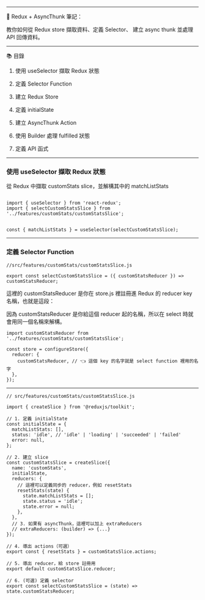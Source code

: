 
---

📘 Redux + AsyncThunk 筆記：

教你如何從 Redux store 擷取資料、定義 Selector、
建立 async thunk 並處理 API 回傳資料。

---

📚 目錄

1. 使用 useSelector 擷取 Redux 狀態
2. 定義 Selector Function
3. 建立 Redux Store


4. 定義 initialState


5. 建立 AsyncThunk Action


6. 使用 Builder 處理 fulfilled 狀態


7. 定義 API 函式




---
### 使用 useSelector 擷取 Redux 狀態

從 Redux 中擷取 customStats slice，並解構其中的 matchListStats
```

import { useSelector } from 'react-redux';
import { selectCustomStatsSlice } from '../features/customStats/customStatsSlice';


const { matchListStats } = useSelector(selectCustomStatsSlice);
```

---
### 定義 Selector Function
```
//src/features/customStats/customStatsSlice.js

export const selectCustomStatsSlice = ({ customStatsReducer }) => customStatsReducer;

```
這裡的 customStatsReducer 是你在 store.js 裡註冊進 Redux 的 reducer key 名稱，也就是這段：

因為 customStatsReducer 是你給這個 reducer 起的名稱，所以在 select 時就會用同一個名稱來解構。


```
import customStatsReducer from '../features/customStats/customStatsSlice';

const store = configureStore({
  reducer: {
    customStatsReducer, // 👈 這個 key 的名字就是 select function 裡用的名字
  },
});
```
---

```
// src/features/customStats/customStatsSlice.js

import { createSlice } from '@reduxjs/toolkit';

// 1. 定義 initialState
const initialState = {
  matchListStats: [],
  status: 'idle', // 'idle' | 'loading' | 'succeeded' | 'failed'
  error: null,
};

// 2. 建立 slice
const customStatsSlice = createSlice({
  name: 'customStats',
  initialState,
  reducers: {
    // 這裡可以定義同步的 reducer，例如 resetStats
    resetStats(state) {
      state.matchListStats = [];
      state.status = 'idle';
      state.error = null;
    },
  },
  // 3. 如果有 asyncThunk，這裡可以加上 extraReducers
  // extraReducers: (builder) => {...}
});

// 4. 導出 actions（可選）
export const { resetStats } = customStatsSlice.actions;

// 5. 導出 reducer，給 store 註冊用
export default customStatsSlice.reducer;

// 6. (可選) 定義 selector
export const selectCustomStatsSlice = (state) => state.customStatsReducer;

```
